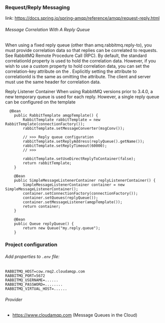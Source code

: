 ### Request/Reply Messaging

link: https://docs.spring.io/spring-amqp/reference/amqp/request-reply.html

###### Message Correlation With A Reply Queue

When using a fixed reply queue (other than amq.rabbitmq.reply-to), you must provide correlation data so that replies
can be correlated to requests.
See RabbitMQ Remote Procedure Call (RPC).
By default, the standard correlationId property is used to hold the correlation data.
However, if you wish to use a custom property to hold correlation data, you can set the correlation-key attribute
on the <rabbit-template/>.
Explicitly setting the attribute to correlationId is the same as omitting the attribute.
The client and server must use the same header for correlation data.

Reply Listener Container
When using RabbitMQ versions prior to 3.4.0, a new temporary queue is used for each reply.
However, a single reply queue can be configured on the template

```
  @Bean
    public RabbitTemplate amqpTemplate() {
        RabbitTemplate rabbitTemplate = new RabbitTemplate(connectionFactory());
        rabbitTemplate.setMessageConverter(msgConv());
        
        // >>> Reply queue configuration
        rabbitTemplate.setReplyAddress(replyQueue().getName());
        rabbitTemplate.setReplyTimeout(60000);
        // >>>
        
        rabbitTemplate.setUseDirectReplyToContainer(false);
        return rabbitTemplate;
    }

    @Bean
    public SimpleMessageListenerContainer replyListenerContainer() {
        SimpleMessageListenerContainer container = new SimpleMessageListenerContainer();
        container.setConnectionFactory(connectionFactory());
        container.setQueues(replyQueue());
        container.setMessageListener(amqpTemplate());
        return container;
    }

    @Bean
    public Queue replyQueue() {
        return new Queue("my.reply.queue");
    }
```

### Project configuration

###### Add properties to `.env` file:

```
RABBITMQ_HOST=cow.rmq2.cloudamqp.com
RABBITMQ_PORT=5672
RABBITMQ_USERNAME=......
RABBITMQ_PASSWORD=........
RABBITMQ_VIRTUAL_HOST=......
```

###### Provider

* https://www.cloudamqp.com (Message Queues in the Cloud)